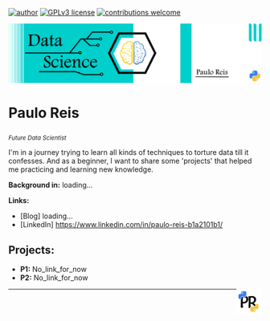 
[![author](https://img.shields.io/badge/author-PauloReis-black.svg)](https://www.kaggle.com/paulosabinoreis) 
[![GPLv3 license](https://img.shields.io/badge/python-3.7+-blue.svg)](https://www.python.org/downloads/release/python-365/)
[![contributions welcome](https://img.shields.io/badge/contributions-welcome-brightgreen.svg?style=flat)](https://github.com/pauloreis-ds)

<p align="center">
  <img src="banner.png" >
</p>

# Paulo Reis
<sub>*Future Data Scientist*</sub>

I'm in a journey trying to learn all kinds of techniques to torture data till it confesses.
And as a beginner, I want to share some 'projects' that helped me practicing and learning new knowledge.

**Background in:** loading...

**Links:**
* [Blog] loading...
* [LinkedIn] https://www.linkedin.com/in/paulo-reis-b1a2101b1/


## Projects:
* **P1:** No_link_for_now
* **P2:** No_link_for_now

<img align="right" width="50" height="50" src="https://github.com/pauloreis-ds/Paulo-Reis-Data-Science/blob/master/Paulo%20Reis/Pauloreis01.png">

---
